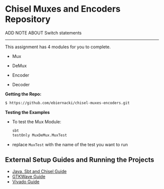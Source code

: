 # Chisel Muxes and Encoders Repository
ADD NOTE ABOUT Switch statements

***

This assignment has 4 modules for you to complete.

- Mux

- DeMux
    
- Encoder
    
- Decoder
   

**Getting the Repo:**
```bash
$ https://github.com/ebiernacki/chisel-muxes-encoders.git 
```

**Testing the Examples**
- To test the Mux Module:
    ```bash
    sbt
    testOnly MuxDeMux.MuxTest
    ```
- replace ```MuxTest``` with the name of the test you want to run



## External Setup Guides and Running the Projects

- [Java, Sbt and Chisel Guide](https://docs.google.com/document/d/13pX-4cFuGuj_i7VRhmksyf7YL6-qXiF8-O9J9m_yVfI/edit?usp=sharing)
- [GTKWave Guide](https://docs.google.com/document/d/1-muYy8XSGP4EbMIbLuwTEscIj1UC-u8HU5glcBpIFUo/edit?usp=sharing)
- [Vivado Guide](https://docs.google.com/document/d/1O-y1rnS1V_Bjyc2GwYd9C6Gq1IsqVcxacy2lTD6tHME/edit?usp=sharing)





